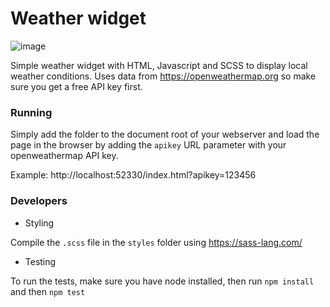 # Weather widget

![image](https://user-images.githubusercontent.com/1785958/206202052-dfe77ed8-60df-4256-8693-4e01de6dfc53.png)


Simple weather widget with HTML, Javascript and SCSS to display local weather conditions. 
Uses data from https://openweathermap.org so make sure you get a free API key first.

### Running 

Simply add the folder to the document root of your webserver and load the page in the browser by adding the `apikey` URL parameter with your openweathermap API key.

Example: http://localhost:52330/index.html?apikey=123456

### Developers

* Styling
  
Compile the `.scss` file in the `styles` folder using https://sass-lang.com/ 

* Testing

To run the tests, make sure you have node installed, then run `npm install` and then `npm test`
